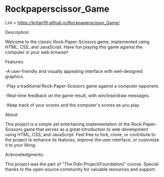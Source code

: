 # Rockpaperscissor_Game

Linl = https://kritan19.github.io/Rockpaperscissor_Game/


Description:

Welcome to the classic Rock-Paper-Scissors game, implemented using HTML, CSS, and JavaScript. Have fun playing this game against the computer in your web browser!


Features:


  -A user-friendly and visually appealing interface with well-designed graphics.
  
  
  -Play a traditional Rock-Paper-Scissors game against a computer opponent.
  
  
  -Real-time feedback on the game result, with win/lose/draw messages.
  
  
  -Keep track of your scores and the computer's scores as you play.
  

About:

This project is a simple yet entertaining implementation of the Rock-Paper-Scissors game that serves as a great introduction to web development using HTML, CSS, and JavaScript. Feel free to fork, clone, or contribute to the project to enhance its features, improve the user interface, or customize it to your liking.

Acknowledgments:

This project was the part of "The Odin Project(Foundation)" course. Special thanks to the open-source community for valuable resources and support.
